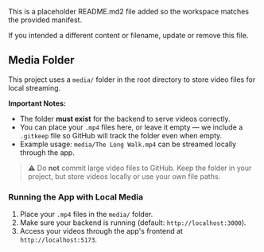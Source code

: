 This is a placeholder README.md2 file added so the workspace matches the provided manifest.

If you intended a different content or filename, update or remove this file.

## Media Folder

This project uses a `media/` folder in the root directory to store video files for local streaming.  

**Important Notes:**
- The folder **must exist** for the backend to serve videos correctly.
- You can place your `.mp4` files here, or leave it empty — we include a `.gitkeep` file so GitHub will track the folder even when empty.
- Example usage: `media/The Long Walk.mp4` can be streamed locally through the app.

> ⚠️ Do **not** commit large video files to GitHub. Keep the folder in your project, but store videos locally or use your own file paths.


### Running the App with Local Media

1. Place your `.mp4` files in the `media/` folder.
2. Make sure your backend is running (default: `http://localhost:3000`).
3. Access your videos through the app's frontend at `http://localhost:5173`.
